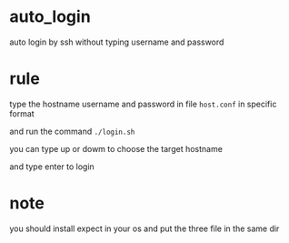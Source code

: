 # auto_login
auto login by ssh without typing username and password

# rule
type the hostname username and password in file `host.conf` in specific format

and run the command `./login.sh` 

you can type up or dowm to choose the target hostname

and type enter to login

# note
you should install expect in your os and put the three file in the same dir

